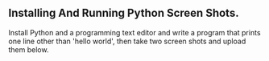 ## Installing And Running Python Screen Shots.

Install Python and a programming text editor and write a program that prints one line other than 'hello world', then take two screen shots and upload them below.